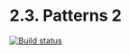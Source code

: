 # 2.3. Patterns 2

[![Build status](https://ci.appveyor.com/api/projects/status/lgt8re02ptv3p4yb?svg=true)](https://ci.appveyor.com/project/ller4ik/auto-j-5-2)
